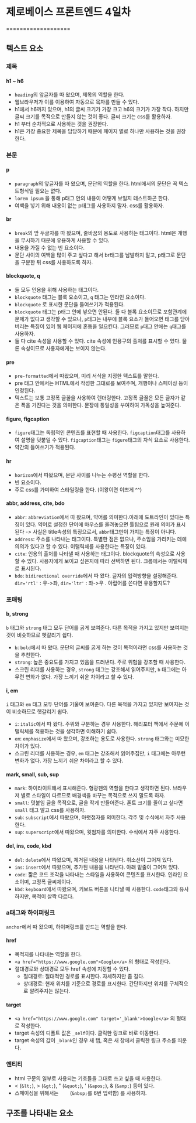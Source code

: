 # 제로베이스 프론트엔드 4일차
===================

## 텍스트 요소
### 제목
#### h1 ~ h6
* `heading`의 앞글자를 따 왔으며, 제목의 역할을 한다.
* 웹브라우저가 이를 이용하여 자동으로 목차를 만들 수 있다.
* h1에서 h6까지 있으며, h1의 글씨 크기가 가장 크고 h6의 크기가 가장 작다. 하지만 글씨 크기를 목적으로 만들지 않는 것이 좋다. 글씨 크기는 css를 활용하자.
* h1 부터 순차적으로 사용하는 것을 권장한다.
* h1은 가장 중요한 제목을 담당하기 때문에 페이지 별로 하나만 사용하는 것을 권장한다.
	
### 본문
#### p
* `paragraph`의 앞글자를 따 왔으며, 문단의 역할을 한다. html에서의 문단은 꼭 텍스트형식일 필요는 없다.
* `lorem ipsum` 을 통해 p태그 안의 내용이 어떻게 보일지 테스트하곤 한다.
* 여백을 넣기 위해 내용이 없는 p태그를 사용하지 말자. css를 활용하자.
#### br
* `break`의 앞 두글자를 따 왔으며, 줄바꿈의 용도로 사용하는 태그이다. html은 개행을 무시하기 때문에 유용하게 사용할 수 있다.
* 내용을 가질 수 없는 빈 요소이다.
* 문단 사이의 여백을 많이 주고 싶다고 해서 br태그를 남발하지 말고, p태그로 문단을 구분한 뒤 css를 사용하도록 하자.
#### blockquote, q
* 둘 모두 인용을 위해 사용하는 태그이다.
* `blockquote` 태그는 블록 요소이고, `q` 태그는 인라인 요소이다.
* `blockquote` 로 표시한 문단을 들여쓰기가 적용된다.
* `blockquote` 태그는 p태그 안에 넣으면 안된다. 둘 다 블록 요소이므로 포함관계에 문제가 없다고 생각할 수 있으나, `p`태그는 내부에 블록 요소가 들어오면 태그를 닫아버리는 특징이 있어 웹 페이지에 혼동을 일으킨다. 그러므로 `p`태그 안에는 `q`태그를 사용하자. 
* 둘 다 cite 속성을 사용할 수 있다. cite 속성에 인용구의 출처를 표시할 수 있다. 물론 속성이므로 사용자에게는 보이지 않는다. 
#### pre
* `pre-formatted`에서 따왔으며, 미리 서식을 지정한 텍스트를 말한다.
* pre 태그 안에서는 HTML에서 작성한 그대로를 보여주며, 개행이나 스페이싱 등이 인정된다.
* 텍스트는 보통 고정폭 글꼴을 사용하여 렌더링한다. 고정폭 글꼴은 모든 글자가 같은 폭을 가진다는 것을 의미한다. 문장에 통일성을 부여하여 가독성을 높여준다.
#### figure, figcaption
* `figure`태그는 독립적인 콘텐츠를 표현할 때 사용한다. `figcaption`태그를 사용하여 설명을 덧붙일 수 있다. `figcaption`태그는 `figure`태그의 자식 요소로 사용한다.
* 약간의 들여쓰기가 적용된다.
#### hr
* `horizon`에서 따왔으며, 문단 사이를 나누는 수평선 역할을 한다.
* 빈 요소이다.
* 주로 css를 가미하여 스타일링을 한다. (이왕이면 이쁘게 ^^)
#### abbr, address, cite, bdo
* `abbr`: `abbreviation`에서 따 왔으며, 약어를 의미한다.아래에 도트라인이 있다는 특징이 있다. 약어로 설정한 단어에 마우스를 올려놓으면 툴팁으로 원래 의미가 표시된다 -> 사실은 title속성의 특징으로서, `abbr`태그만이 가지는 특징이 아니다. 
* `address`: 주소를 나타내는 태그이다. 특별한 점은 없으나, 주소임을 가리키는 데에 의의가 있다고 할 수 있다. 이탤릭체를 사용한다는 특징이 있다.
* `cite`: 인용의 출처를 나타낼 때 사용하는 태그이다. blockquote의 속성으로 사용할 수 있다. 사용자에게 보이고 싶은지에 따라 선택하면 된다. 크롬에서는 이탤릭체로 표시된다.
* `bdo`: `bidirectional override`에서 따 왔다. 글자의 입력방향을 설정해준다. `dir='rtl'` : 우->좌, `dir='ltr'` : 좌->우 . 아랍어를 쓴다면 유용할지도?

### 포매팅
#### b, strong
`b` 태그와 `strong` 태그 모두 단어를 굵게 보여준다. 다른 목적을 가지고 있지만 보여지는 것이 비슷하므로 헷갈리기 쉽다.
* `b`: `bold`에서 따 왔다. 문단의 글씨를 굵게 하는 것이 목적이라면 css를 사용하는 것을 추천한다.
* `strong`: 높은 중요도를 가지고 있음을 드러낸다. 주로 위험을 강조할 때 사용한다.
* 스크린 리더를 사용하는 경우, `strong` 태그는 강조해서 읽어주지만, `b` 태그에는 아무런 변화가 없다. 가장 느끼기 쉬운 차이라고 할 수 있다.
#### i, em
`i` 태그와 `em` 태그 모두 단어를 기울여 보여준다. 다른 목적을 가지고 있지만 보여지는 것이 비슷하므로 헷갈리기 쉽다.
* `i`: `italic`에서 따 왔다. 주위와 구분하는 경우 사용한다. 해리포터 책에서 주문에 이탤릭체를 적용하는 것을 생각하면 이해하기 쉽다.
* `em`: `emphasize`에서 따 왔으며, 강조하는 용도로 사용한다. `strong` 태그와는 미묘한 차이가 있다. 
* 스크린 리더를 사용하는 경우, `em` 태그는 강조해서 읽어주집만, `i` 태그에는 아무런 변화가 없다. 가장 느끼기 쉬운 차이라고 할 수 있다.
#### mark, small, sub, sup
* `mark`: 하이라이트해서 표시해준다. 형광펜의 역할을 한다고 생각하면 된다. 브라우저 별로 스타일이 다르므로 배경색을 바꾸는 목적으로 쓰지 말도록 하자.
* `small`: 덧붙임 글을 목적으로, 글을 작게 만들어준다. 폰트 크기를 줄이고 싶다면 `small` 태그 말고 css를 사용하자.
* `sub`: `subscript`에서 따왔으며, 아랫첨자를 의미한다. 각주 및 수식에서 자주 사용한다.
* `sup`: `superscript`에서 따왔으며, 윗첨자를 의미한다. 수식에서 자주 사용한다.
#### del, ins, code, kbd
* `del`: `delete`에서 따왔으며, 제거된 내용을 나타낸다. 취소선이 그어져 있다. 
* `ins`: `insert`에서 따왔으며, 추가된 내용을 나타낸다. 아래 밑줄이 그어져 있다.
* `code`: 짧은 코드 조각을 나타내는 스타일을 사용하여 콘텐츠를 표시한다. 인라인 요소이며, 고정폭 글씨체이다.
* `kbd`: `keyboard`에서 따왔으며, 키보드 버튼을 나타낼 때 사용한다. `code`태그와 유사하지만, 목적이 살짝 다르다.

### a태그와 하이퍼링크
`anchor`에서 따 왔으며, 하이퍼링크를 만드는 역할을 한다. 
#### href
* 목적지를 나타내는 역할을 한다.
* `<a href="https://www.google.com">Google</a>` 의 형태로 작성한다.
* 절대경로와 상대경로 모두 href 속성에 지정할 수 있다.
	* 절대경로: 절대적인 경로를 표시한다. 자세하지만 좀 길다.
	* 상대경로: 현재 위치를 기준으로 경로를 표시한다. 간단하지만 위치를 구체적으로 알려주지는 않는다.
#### target
* `<a href="https://www.google.com" target='_blank'>Google</a>` 의 형태로 작성한다.
* target 속성의 디폴트 값은 `_self`이다. 클릭한 링크로 바로 이동한다.
* target 속성의 값이 `_blank`인 경우 새 탭, 혹은 새 창에서 클릭한 링크 주소를 띄운다.

### 엔티티
* html 구문의 일부로 사용되는 기호들을 그대로 쓰고 싶을 때 사용한다.
* &lt; (`&lt;`), &gt; (`&gt;`), &quot; (`&quot;`), &apos; (`&apos;`), &amp; (`&amp;`) 등이 있다. 
* 스페이싱을 위해서는 &nbsp;&nbsp;&nbsp;&nbsp;&nbsp;&nbsp; (`&nbsp;`를 6번 입력함) 를 사용하자.
## 구조를 나타내는 요소
